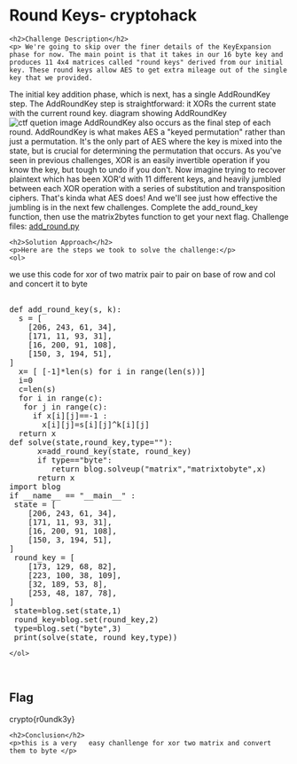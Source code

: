 <title>Round Keys- cryptohack</title>

<!DOCTYPE html>
<html>
 
<body>
    <h1>Round Keys- cryptohack</h1>

    <h2>Challenge Description</h2>
    <p> We're going to skip over the finer details of the KeyExpansion phase for now. The main point is that it takes in our 16 byte key and produces 11 4x4 matrices called "round keys" derived from our initial key. These round keys allow AES to get extra mileage out of the single key that we provided.
The initial key addition phase, which is next, has a single AddRoundKey step. The AddRoundKey step is straightforward: it XORs the current state with the current round key.
diagram showing AddRoundKey
 <img src=" https://cybersecctf.github.io/blog/2024/practice/cryptohack/symmenticcryptography/RoundKeys/AddRoundKey.png" alt="ctf quetion image" class="inline"/>
 AddRoundKey also occurs as the final step of each round. AddRoundKey is what makes AES a "keyed permutation" rather than just a permutation. It's the only part of AES where the key is mixed into the state, but is crucial for determining the permutation that occurs.
As you've seen in previous challenges, XOR is an easily invertible operation if you know the key, but tough to undo if you don't. Now imagine trying to recover plaintext which has been XOR'd with 11 different keys, and heavily jumbled between each XOR operation with a series of substitution and transposition ciphers. That's kinda what AES does! And we'll see just how effective the jumbling is in the next few challenges.
Complete the add_round_key function, then use the matrix2bytes function to get your next flag.
Challenge files:
<a href="https://cybersecctf.github.io/blog/2024/practice/cryptohack/symmenticcryptography/RoundKeys/add_round_key.py">add_round.py</a>
</p>
 
    <h2>Solution Approach</h2>
    <p>Here are the steps we took to solve the challenge:</p>
    <ol>
we use this code for xor of two matrix pair to pair on base of row and col and concert it  to byte 

<pre>

def add_round_key(s, k):
  s = [
    [206, 243, 61, 34],
    [171, 11, 93, 31],
    [16, 200, 91, 108],
    [150, 3, 194, 51],
]
  x= [ [-1]*len(s) for i in range(len(s))]
  i=0
  c=len(s)
  for i in range(c):
   for j in range(c):
     if x[i][j]==-1 :
       x[i][j]=s[i][j]^k[i][j]
  return x  
def solve(state,round_key,type=""):
      x=add_round_key(state, round_key)
      if type=="byte":
         return blog.solveup("matrix","matrixtobyte",x)
      return x         
import blog
if __name__ == "__main__" :
 state = [
    [206, 243, 61, 34],
    [171, 11, 93, 31],
    [16, 200, 91, 108],
    [150, 3, 194, 51],
]
 round_key = [
    [173, 129, 68, 82],
    [223, 100, 38, 109],
    [32, 189, 53, 8],
    [253, 48, 187, 78],
]
 state=blog.set(state,1)
 round_key=blog.set(round_key,2) 
 type=blog.set("byte",3)
 print(solve(state, round_key,type))
</pre>
       
     
    </ol>
<br>
    <h2>Flag</h2>
    <p class="flag">crypto{r0undk3y}
</p>

    <h2>Conclusion</h2>
    <p>this is a very   easy chanllenge for xor two matrix and convert them to byte </p>
</body>
</html>

 

